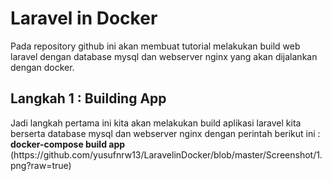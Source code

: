 # Laravel in Docker
Pada repository github ini akan membuat tutorial melakukan build web laravel dengan database mysql dan webserver nginx yang akan dijalankan dengan docker.
<h2>Langkah 1 : Building App</h2>
Jadi langkah pertama ini kita akan melakukan build aplikasi laravel kita berserta database mysql dan webserver nginx dengan perintah berikut ini :
<b>docker-compose build app</b>
(https://github.com/yusufnrw13/LaravelinDocker/blob/master/Screenshot/1.png?raw=true)

